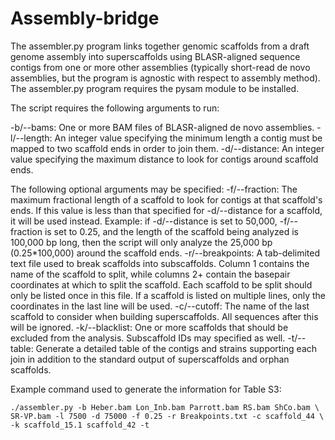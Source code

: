 # Assembly-bridge

The assembler.py program links together genomic scaffolds from a draft genome assembly into superscaffolds using BLASR-aligned sequence contigs from one or more other assemblies (typically short-read de novo assemblies, but the program is agnostic with respect to assembly method). The assembler.py program requires the pysam module to be installed.

The script requires the following arguments to run:

-b/--bams: One or more BAM files of BLASR-aligned de novo assemblies.
-l/--length: An integer value specifying the minimum length a contig must be mapped to two scaffold ends in order to join them.
-d/--distance: An integer value specifying the maximum distance to look for contigs around scaffold ends.

The following optional arguments may be specified:
    -f/--fraction: The maximum fractional length of a scaffold to look for
                   contigs at that scaffold's ends. If this value is less than
                   that specified for -d/--distance for a scaffold, it will be
                   used instead. Example: if -d/--distance is set to 50,000,
                   -f/--fraction is set to 0.25, and the length of the scaffold
                   being analyzed is 100,000 bp long, then the script will only
                   analyze the 25,000 bp (0.25*100,000) around the scaffold
                   ends.
    -r/--breakpoints: A tab-delimited text file used to break scaffolds into 
                      subscaffolds. Column 1 contains the name of the scaffold
                      to split, while columns 2+ contain the basepair
                      coordinates at which to split the scaffold. Each scaffold
                      to be split should only be listed once in this file. If a
                      scaffold is listed on multiple lines, only the
                      coordinates in the last line will be used.
    -c/--cutoff: The name of the last scaffold to consider when building
                 superscaffolds. All sequences after this will be ignored.
    -k/--blacklist: One or more scaffolds that should be excluded from the
                    analysis. Subscaffold IDs may specified as well.
    -t/--table: Generate a detailed table of the contigs and strains supporting
                each join in addition to the standard output of superscaffolds
                and orphan scaffolds.

Example command used to generate the information for Table S3:

    ./assembler.py -b Heber.bam Lon_Inb.bam Parrott.bam RS.bam ShCo.bam \
    SR-VP.bam -l 7500 -d 75000 -f 0.25 -r Breakpoints.txt -c scaffold_44 \
    -k scaffold_15.1 scaffold_42 -t
